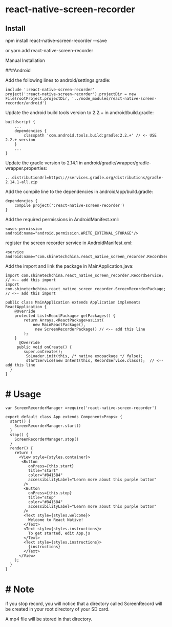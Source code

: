 # react-native-screen-recorder


## Install

npm install react-native-screen-recorder --save

or yarn add react-native-screen-recorder

Manual Installation

###Android


Add the following lines to android/settings.gradle:
```
include ':react-native-screen-recorder'
project(':react-native-screen-recorder').projectDir = new File(rootProject.projectDir, '../node_modules/react-native-screen-recorder/android')
```
Update the android build tools version to 2.2.+ in android/build.gradle:
```
buildscript {
    ...
    dependencies {
        classpath 'com.android.tools.build:gradle:2.2.+' // <- USE 2.2.+ version
    }
    ...
}
```
Update the gradle version to 2.14.1 in android/gradle/wrapper/gradle-wrapper.properties:

```
...distributionUrl=https\://services.gradle.org/distributions/gradle-2.14.1-all.zip

```
Add the compile line to the dependencies in android/app/build.gradle:

```
dependencies {
    compile project(':react-native-screen-recorder')
}
```

Add the required permissions in AndroidManifest.xml:

```
<uses-permission android:name="android.permission.WRITE_EXTERNAL_STORAGE"/>
```
register the screen recorder service in AndroidManifest.xml:

```
<service android:name="com.shinetechchina.react_native_screen_recorder.RecordService"/>
```

Add the import and link the package in MainApplication.java:

```
import com.shinetechchina.react_native_screen_recorder.RecordService;  // <-- add this import
import com.shinetechchina.react_native_screen_recorder.ScreenRecorderPackage; // <-- add this import
```
```
public class MainApplication extends Application implements ReactApplication {
    @Override
    protected List<ReactPackage> getPackages() {
        return Arrays.<ReactPackage>asList(
            new MainReactPackage(),
             new ScreenRecorderPackage() // <-- add this line
        );
    }
      @Override
     public void onCreate() {
        super.onCreate();
         SoLoader.init(this, /* native exopackage */ false);
         startService(new Intent(this, RecordService.class));  // <-- add this line
  }
}
```
# # Usage

```
var ScreenRecorderManager =require('react-native-screen-recorder') 

export default class App extends Component<Props> {
  start() {
    ScreenRecorderManager.start()
  }
  stop() {
    ScreenRecorderManager.stop()
  }
  render() {
    return (
      <View style={styles.container}>
       <Button
          onPress={this.start}
          title="start"
          color="#841584"
          accessibilityLabel="Learn more about this purple button"
        />
        <Button
          onPress={this.stop}
          title="stop"
          color="#841584"
          accessibilityLabel="Learn more about this purple button"
        />
        <Text style={styles.welcome}>
          Welcome to React Native!
        </Text>
        <Text style={styles.instructions}>
          To get started, edit App.js
        </Text>
        <Text style={styles.instructions}>
          {instructions}
        </Text>
      </View>
    );
  }
}
```

# # Note

if you stop record, you will notice that a directory called ScreenRecord will be created in your root directory of your SD card.

A mp4 file will be stored in that directory.




